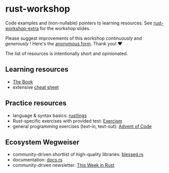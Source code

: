 # rust-workshop

Code examples and (non-nullable) pointers to learning resources.
See [rust-workshop-extra] for the workshop slides.

Please suggest improvements of this workshop _continuously_ and _generously_ !
Here's the [anonymous form][feedback-form].
Thank you! ❤️

The list of resources is intentionally short and opinionated.

## Learning resources

- [The Book][the-book]
- extensive [cheat sheet][cheat-sheet]

## Practice resources

- language & syntax basics: [rustlings]
- Rust-specific exercises with provided test: [Exercism][exercism]
- general programming exercises (text-in, text-out): [Advent of Code][advent-of-code]

## Ecosystem Wegweiser

- community-driven shortlist of high-quality libraries: [blessed.rs][blessed-rs]
- documentation: [docs.rs][docs-rs]
- community-driven newsletter: [This Week in Rust][this-week-in-rust]

[rust-workshop-extra]: https://github.com/senekor/rust-workshop-extra
[feedback-form]: https://docs.google.com/forms/d/e/1FAIpQLSdrzP1LVkLSY8jVe-5P6wFPAE2W3GZFitkZ0j5Btn4uoqPuLg/viewform?usp=sf_link
[the-book]: https://doc.rust-lang.org/book/
[cheat-sheet]: https://cheats.rs/
[rustlings]: https://rustlings.cool/
[exercism]: https://exercism.org/
[advent-of-code]: https://adventofcode.com/
[blessed-rs]: https://blessed.rs/crates
[docs-rs]: https://docs.rs/
[this-week-in-rust]: https://this-week-in-rust.org/
